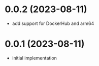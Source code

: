 # 0.0.2 (2023-08-11)

* add support for DockerHub and arm64

# 0.0.1 (2023-08-11)

* initial implementation
